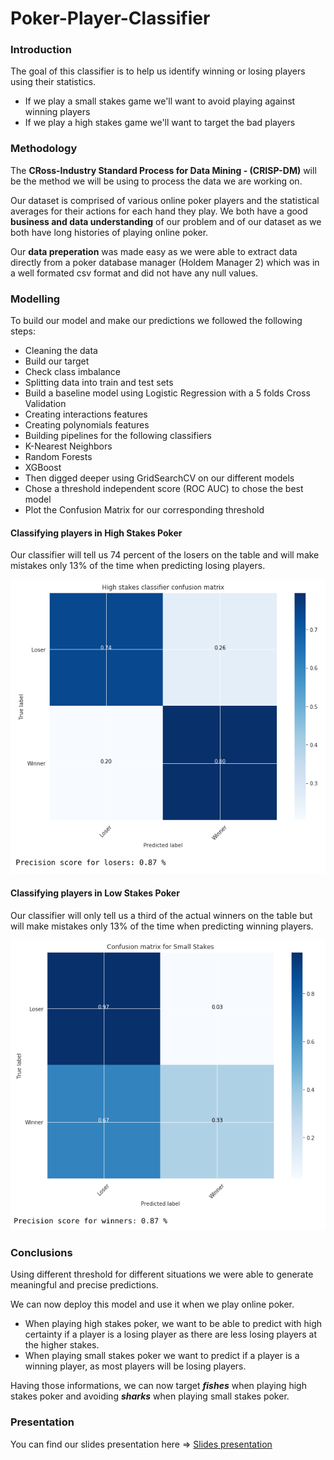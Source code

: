 # Poker-Player-Classifier

### Introduction
The goal of this classifier is to help us identify winning or losing players using their statistics.
- If we play a small stakes game we'll want to avoid playing against winning players
- If we play a high stakes game we'll want to target the bad players

### Methodology
The **CRoss-Industry Standard Process for Data Mining - (CRISP-DM)** will be the method we will be using to process the data we are working on.

Our dataset is comprised of various online poker players and the statistical averages for their actions for each hand they play. We both have a good **business and data understanding** of our problem and of our dataset as we both have long histories of playing online poker.

Our **data preperation** was made easy as we were able to extract data directly from a poker database manager (Holdem Manager 2) which was in a well formated csv format and did not have any null values.

### Modelling
To build our model and make our predictions we followed the following steps:
- Cleaning the data
- Build our target
- Check class imbalance
- Splitting data into train and test sets
- Build a baseline model using Logistic Regression with a 5 folds Cross Validation
- Creating interactions features
- Creating polynomials features
- Building pipelines for the following classifiers
 - K-Nearest Neighbors
 - Random Forests
 - XGBoost
- Then digged deeper using GridSearchCV on our different models
- Chose a threshold independent score (ROC AUC) to chose the best model
- Plot the Confusion Matrix for our corresponding threshold

#### Classifying players in High Stakes Poker
Our classifier will tell us 74 percent of the losers on the table and will make mistakes only 13% of the time when predicting losing players.

![](pictures/cm_high_stakes.png)

#### Classifying players in Low Stakes Poker
Our classifier will only tell us a third of the actual winners on the table but will make mistakes only 13% of the time when predicting winning players.

![](pictures/cm_small_stakes.png)

### Conclusions
Using different threshold for different situations we were able to generate meaningful and precise predictions.

We can now deploy this model and use it when we play online poker. 
- When playing high stakes poker, we want to be able to predict with high certainty if a player is a losing player as there are less losing players at the higher stakes.
- When playing small stakes poker we want to predict if a player is a winning player, as most players will be losing players.

Having those informations, we can now target _**fishes**_ when playing high stakes poker and avoiding _**sharks**_ when playing small stakes poker.

### Presentation
You can find our slides presentation here => [Slides presentation](https://docs.google.com/presentation/d/1lfoIPVEPaBaRLVZpeougeDJhT0G_QIe3ML4R95xIyBk/edit#slide=id.g76c9ae535d_1_700)
